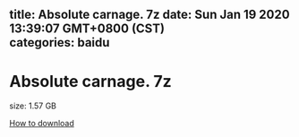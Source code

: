 
title: Absolute carnage. 7z
date: Sun Jan 19 2020 13:39:07 GMT+0800 (CST)    
categories: baidu
---

# Absolute carnage. 7z
size: 1.57 GB
 
 

[How to download](https://bpcam.bemobtrk.com/go/2ceec3aa-1ca2-46d6-b9ff-aaa5c184517c?jno=3347)